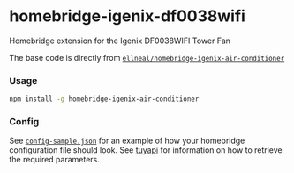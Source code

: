 # homebridge-igenix-df0038wifi

Homebridge extension for the Igenix DF0038WIFI Tower Fan

The base code is directly from [`ellneal/homebridge-igenix-air-conditioner`](https://github.com/ellneal/homebridge-igenix-air-conditioner)

### Usage

```bash
npm install -g homebridge-igenix-air-conditioner
```


### Config

See [`config-sample.json`](config-sample.json) for an example of how your homebridge configuration file should look. See [tuyapi](https://github.com/codetheweb/tuyapi) for information on how to retrieve the required parameters.

